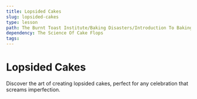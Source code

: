 ```yaml
---
title: Lopsided Cakes
slug: lopsided-cakes
type: lesson
path: The Burnt Toast Institute/Baking Disasters/Introduction To Baking Disasters/Cakes And Cupcakes/Lopsided Cakes
dependency: The Science Of Cake Flops
tags:
---
```


# Lopsided Cakes

Discover the art of creating lopsided cakes, perfect for any celebration that screams imperfection.
